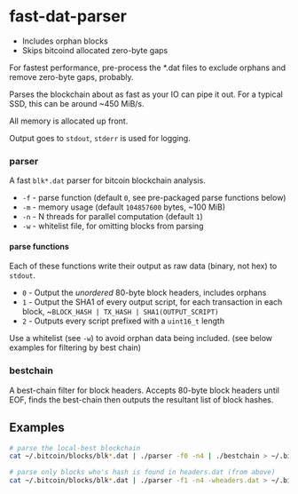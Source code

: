 # fast-dat-parser

* Includes orphan blocks
* Skips bitcoind allocated zero-byte gaps

For fastest performance, pre-process the *.dat files to exclude orphans and remove zero-byte gaps, probably.

Parses the blockchain about as fast as your IO can pipe it out.  For a typical SSD, this can be around ~450 MiB/s.

All memory is allocated up front.

Output goes to `stdout`, `stderr` is used for logging.


### parser

A fast `blk*.dat` parser for bitcoin blockchain analysis.

- `-f` - parse function (default `0`, see pre-packaged parse functions below)
- `-m` - memory usage (default `104857600` bytes, ~100 MiB)
- `-n` - N threads for parallel computation (default `1`)
- `-w` - whitelist file, for omitting blocks from parsing


#### parse functions

Each of these functions write their output as raw data (binary, not hex) to `stdout`.

- `0` - Output the *unordered* 80-byte block headers, includes orphans
- `1` - Output the SHA1 of every output script, for each transaction in each block, ~`BLOCK_HASH | TX_HASH | SHA1(OUTPUT_SCRIPT)`
- `2` - Outputs every script prefixed with a `uint16_t` length

Use a whitelist (see `-w`) to avoid orphan data being included. (see below examples for filtering by best chain)


### bestchain

A best-chain filter for block headers.
Accepts 80-byte block headers until EOF, finds the best-chain then outputs the resultant list of block hashes.


## Examples

``` bash
# parse the local-best blockchain
cat ~/.bitcoin/blocks/blk*.dat | ./parser -f0 -n4 | ./bestchain > ~/.bitcoin/headers.dat

# parse only blocks who's hash is found in headers.dat (from above)
cat ~/.bitcoin/blocks/blk*.dat | ./parser -f1 -n4 -wheaders.dat > ~/.bitcoin/scripts.dat
```
